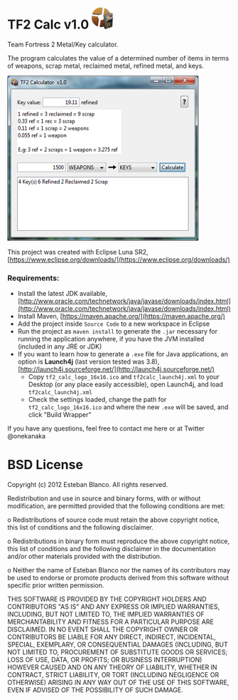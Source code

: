 # TF2 Calc v1.0 ![tf2cal icon](https://raw.githubusercontent.com/onekanaka/tf2calc/master/tf2_calc_logo_48x48.png)

Team Fortress 2 Metal/Key calculator.

The program calculates the value of a determined number of items in terms of weapons, scrap metal, reclaimed metal, refined metal, and keys.

![tf2cal icon](https://raw.githubusercontent.com/onekanaka/tf2calc/master/example.png)

This project was created with Eclipse Luna SR2, [https://www.eclipse.org/downloads/](https://www.eclipse.org/downloads/)

### Requirements:
- Install the latest JDK available, [http://www.oracle.com/technetwork/java/javase/downloads/index.html](http://www.oracle.com/technetwork/java/javase/downloads/index.html)
- Install Maven, [https://maven.apache.org/](https://maven.apache.org/)
- Add the project inside `Source Code` to a new workspace in Eclipse
- Run the project as `maven install` to generate the `.jar` necessary for running the application anywhere, if you have the JVM installed (included in any JRE or JDK)
- If you want to learn how to generate a `.exe` file for Java applications, an option is **Launch4j** (last version tested was 3.8), [http://launch4j.sourceforge.net/](http://launch4j.sourceforge.net/)
  - Copy `tf2_calc_logo_16x16.ico` and `tf2calc_launch4j.xml` to your Desktop (or any place easily accessible), open Launch4j, and load `tf2calc_launch4j.xml`
  - Check the settings loaded, change the path for `tf2_calc_logo_16x16.ico` and where the new `.exe` will be saved, and click "Build Wrapper"

If you have any questions, feel free to contact me here or at Twitter @onekanaka


BSD License
======================================

Copyright (c) 2012 Esteban Blanco. All rights reserved.

Redistribution and use in source and binary forms, with or without 
modification, are permitted provided that the following conditions are met:

 o Redistributions of source code must retain the above copyright notice, 
   this list of conditions and the following disclaimer. 
    
 o Redistributions in binary form must reproduce the above copyright notice, 
   this list of conditions and the following disclaimer in the documentation 
   and/or other materials provided with the distribution. 
    
 o Neither the name of Esteban Blanco nor the names of 
   its contributors may be used to endorse or promote products derived 
   from this software without specific prior written permission. 
    
THIS SOFTWARE IS PROVIDED BY THE COPYRIGHT HOLDERS AND CONTRIBUTORS "AS IS" 
AND ANY EXPRESS OR IMPLIED WARRANTIES, INCLUDING, BUT NOT LIMITED TO, 
THE IMPLIED WARRANTIES OF MERCHANTABILITY AND FITNESS FOR A PARTICULAR 
PURPOSE ARE DISCLAIMED. IN NO EVENT SHALL THE COPYRIGHT OWNER OR 
CONTRIBUTORS BE LIABLE FOR ANY DIRECT, INDIRECT, INCIDENTAL, SPECIAL, 
EXEMPLARY, OR CONSEQUENTIAL DAMAGES (INCLUDING, BUT NOT LIMITED TO, 
PROCUREMENT OF SUBSTITUTE GOODS OR SERVICES; LOSS OF USE, DATA, OR PROFITS; 
OR BUSINESS INTERRUPTION) HOWEVER CAUSED AND ON ANY THEORY OF LIABILITY, 
WHETHER IN CONTRACT, STRICT LIABILITY, OR TORT (INCLUDING NEGLIGENCE OR 
OTHERWISE) ARISING IN ANY WAY OUT OF THE USE OF THIS SOFTWARE, 
EVEN IF ADVISED OF THE POSSIBILITY OF SUCH DAMAGE.

